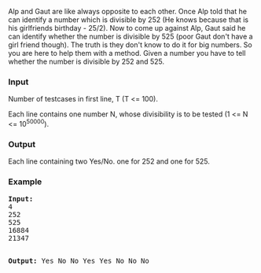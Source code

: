 <p>
Alp and Gaut are like always opposite to each other. Once Alp told that he can identify a number which is divisible by 252 (He knows because that is his girlfriends birthday - 25/2). Now to come up against Alp, Gaut said he can identify whether the number is divisible by 525 (poor Gaut don't have a girl friend though). The truth is they don't know to do it for big numbers. So you are here to help them with a method. Given a number you have to tell whether the number is divisible by 252 and 525.</p>

<h3>Input</h3>
<p>Number of testcases in first line, T (T &lt;= 100).</p>
<p>Each line contains one number N, whose divisibility is to be tested (1 &lt;= N &lt;= 10<sup>50000</sup>).</p>

<h3>Output</h3>
<p>Each line containing two Yes/No. one for 252 and one for 525.</p>

<h3>Example</h3>
<pre><strong>Input:</strong>
4
252
525
16884
21347

<strong>Output:</strong>
Yes No
No Yes
Yes No
No No</pre>